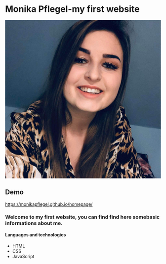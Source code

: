# Monika Pflegel-my first website
![Monika](images/Monika.jpg)
## Demo
https://monikapflegel.github.io/homepage/
### Welcome to my first website, you can find find here somebasic informations about me.
#### Languages and technologies 
- HTML
- CSS
- JavaScript
